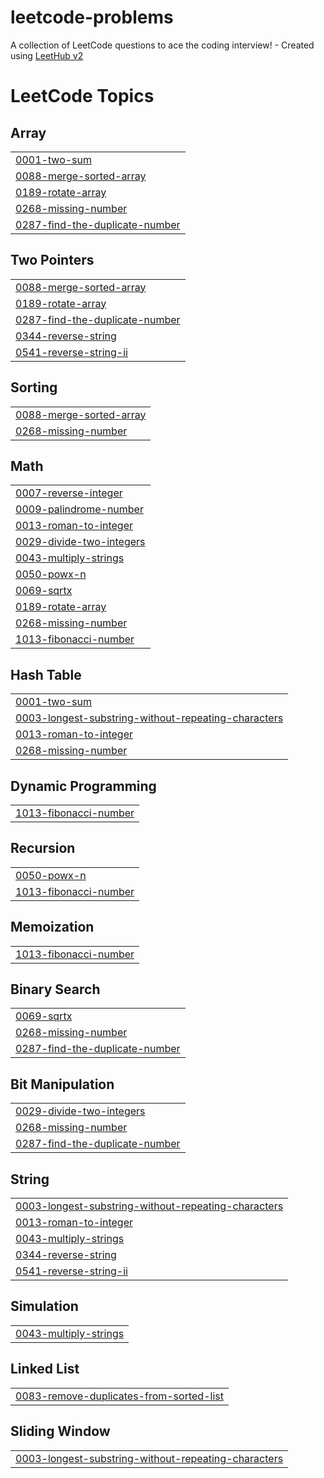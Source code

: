 # leetcode-problems
A collection of LeetCode questions to ace the coding interview! - Created using [LeetHub v2](https://github.com/arunbhardwaj/LeetHub-2.0)

<!---LeetCode Topics Start-->
# LeetCode Topics
## Array
|  |
| ------- |
| [0001-two-sum](https://github.com/kishore170820/leetcode-problems/tree/master/0001-two-sum) |
| [0088-merge-sorted-array](https://github.com/kishore170820/leetcode-problems/tree/master/0088-merge-sorted-array) |
| [0189-rotate-array](https://github.com/kishore170820/leetcode-problems/tree/master/0189-rotate-array) |
| [0268-missing-number](https://github.com/kishore170820/leetcode-problems/tree/master/0268-missing-number) |
| [0287-find-the-duplicate-number](https://github.com/kishore170820/leetcode-problems/tree/master/0287-find-the-duplicate-number) |
## Two Pointers
|  |
| ------- |
| [0088-merge-sorted-array](https://github.com/kishore170820/leetcode-problems/tree/master/0088-merge-sorted-array) |
| [0189-rotate-array](https://github.com/kishore170820/leetcode-problems/tree/master/0189-rotate-array) |
| [0287-find-the-duplicate-number](https://github.com/kishore170820/leetcode-problems/tree/master/0287-find-the-duplicate-number) |
| [0344-reverse-string](https://github.com/kishore170820/leetcode-problems/tree/master/0344-reverse-string) |
| [0541-reverse-string-ii](https://github.com/kishore170820/leetcode-problems/tree/master/0541-reverse-string-ii) |
## Sorting
|  |
| ------- |
| [0088-merge-sorted-array](https://github.com/kishore170820/leetcode-problems/tree/master/0088-merge-sorted-array) |
| [0268-missing-number](https://github.com/kishore170820/leetcode-problems/tree/master/0268-missing-number) |
## Math
|  |
| ------- |
| [0007-reverse-integer](https://github.com/kishore170820/leetcode-problems/tree/master/0007-reverse-integer) |
| [0009-palindrome-number](https://github.com/kishore170820/leetcode-problems/tree/master/0009-palindrome-number) |
| [0013-roman-to-integer](https://github.com/kishore170820/leetcode-problems/tree/master/0013-roman-to-integer) |
| [0029-divide-two-integers](https://github.com/kishore170820/leetcode-problems/tree/master/0029-divide-two-integers) |
| [0043-multiply-strings](https://github.com/kishore170820/leetcode-problems/tree/master/0043-multiply-strings) |
| [0050-powx-n](https://github.com/kishore170820/leetcode-problems/tree/master/0050-powx-n) |
| [0069-sqrtx](https://github.com/kishore170820/leetcode-problems/tree/master/0069-sqrtx) |
| [0189-rotate-array](https://github.com/kishore170820/leetcode-problems/tree/master/0189-rotate-array) |
| [0268-missing-number](https://github.com/kishore170820/leetcode-problems/tree/master/0268-missing-number) |
| [1013-fibonacci-number](https://github.com/kishore170820/leetcode-problems/tree/master/1013-fibonacci-number) |
## Hash Table
|  |
| ------- |
| [0001-two-sum](https://github.com/kishore170820/leetcode-problems/tree/master/0001-two-sum) |
| [0003-longest-substring-without-repeating-characters](https://github.com/kishore170820/leetcode-problems/tree/master/0003-longest-substring-without-repeating-characters) |
| [0013-roman-to-integer](https://github.com/kishore170820/leetcode-problems/tree/master/0013-roman-to-integer) |
| [0268-missing-number](https://github.com/kishore170820/leetcode-problems/tree/master/0268-missing-number) |
## Dynamic Programming
|  |
| ------- |
| [1013-fibonacci-number](https://github.com/kishore170820/leetcode-problems/tree/master/1013-fibonacci-number) |
## Recursion
|  |
| ------- |
| [0050-powx-n](https://github.com/kishore170820/leetcode-problems/tree/master/0050-powx-n) |
| [1013-fibonacci-number](https://github.com/kishore170820/leetcode-problems/tree/master/1013-fibonacci-number) |
## Memoization
|  |
| ------- |
| [1013-fibonacci-number](https://github.com/kishore170820/leetcode-problems/tree/master/1013-fibonacci-number) |
## Binary Search
|  |
| ------- |
| [0069-sqrtx](https://github.com/kishore170820/leetcode-problems/tree/master/0069-sqrtx) |
| [0268-missing-number](https://github.com/kishore170820/leetcode-problems/tree/master/0268-missing-number) |
| [0287-find-the-duplicate-number](https://github.com/kishore170820/leetcode-problems/tree/master/0287-find-the-duplicate-number) |
## Bit Manipulation
|  |
| ------- |
| [0029-divide-two-integers](https://github.com/kishore170820/leetcode-problems/tree/master/0029-divide-two-integers) |
| [0268-missing-number](https://github.com/kishore170820/leetcode-problems/tree/master/0268-missing-number) |
| [0287-find-the-duplicate-number](https://github.com/kishore170820/leetcode-problems/tree/master/0287-find-the-duplicate-number) |
## String
|  |
| ------- |
| [0003-longest-substring-without-repeating-characters](https://github.com/kishore170820/leetcode-problems/tree/master/0003-longest-substring-without-repeating-characters) |
| [0013-roman-to-integer](https://github.com/kishore170820/leetcode-problems/tree/master/0013-roman-to-integer) |
| [0043-multiply-strings](https://github.com/kishore170820/leetcode-problems/tree/master/0043-multiply-strings) |
| [0344-reverse-string](https://github.com/kishore170820/leetcode-problems/tree/master/0344-reverse-string) |
| [0541-reverse-string-ii](https://github.com/kishore170820/leetcode-problems/tree/master/0541-reverse-string-ii) |
## Simulation
|  |
| ------- |
| [0043-multiply-strings](https://github.com/kishore170820/leetcode-problems/tree/master/0043-multiply-strings) |
## Linked List
|  |
| ------- |
| [0083-remove-duplicates-from-sorted-list](https://github.com/kishore170820/leetcode-problems/tree/master/0083-remove-duplicates-from-sorted-list) |
## Sliding Window
|  |
| ------- |
| [0003-longest-substring-without-repeating-characters](https://github.com/kishore170820/leetcode-problems/tree/master/0003-longest-substring-without-repeating-characters) |
<!---LeetCode Topics End-->